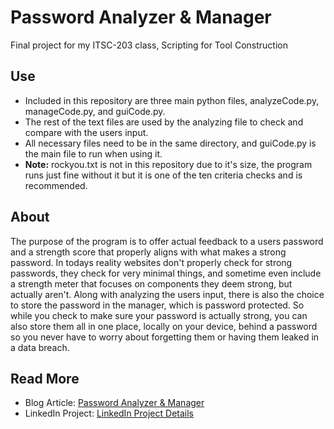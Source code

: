 # Password Analyzer & Manager <br>
Final project for my ITSC-203 class, Scripting for Tool Construction <br>
## Use
* Included in this repository are three main python files, analyzeCode.py, manageCode.py, and guiCode.py. <br>
* The rest of the text files are used by the analyzing file to check and compare with the users input. <br>
* All necessary files need to be in the same directory, and guiCode.py is the main file to run when using it. <br>
* <b>Note:</b> rockyou.txt is not in this repository due to it's size, the program runs just fine without it but it is one of the ten criteria checks and is recommended. <br>
## About <br>
The purpose of the program is to offer actual feedback to a users password and a strength score that properly aligns with what makes a strong password. In todays reality websites don't properly check for strong passwords, they check for very minimal things, and sometime even include a strength meter that focuses on components they deem strong, but actually aren't. Along with analyzing the users input, there is also the choice to store the password in the manager, which is password protected. So while you check to make sure your password is actually strong, you can also store them all in one place, locally on your device, behind a password so you never have to worry about forgetting them or having them leaked in a data breach. <br>
## Read More <br>
* Blog Article: <a href=https://my-cybersec-journey.hashnode.dev/password-analyzer-manager>Password Analyzer & Manager</a>
* LinkedIn Project: <a href=https://www.linkedin.com/in/chloe-denton/details/projects/>LinkedIn Project Details</a>
